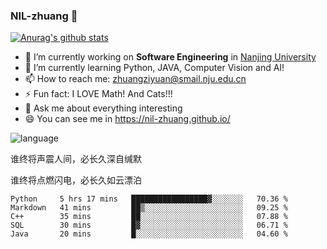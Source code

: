 ### NIL-zhuang 👋

<!--
**NIL-zhuang/NIL-zhuang** is a ✨ _special_ ✨ repository because its `README.md` (this file) appears on your GitHub profile.

Here are some ideas to get you started:

- 🔭 I’m currently working on ...
- 🌱 I’m currently learning ...
- 👯 I’m looking to collaborate on ...
- 🤔 I’m looking for help with ...
- 💬 Ask me about ...
- 📫 How to reach me: ...
- 😄 Pronouns: ...
- ⚡ Fun fact: ...
-->

[![Anurag's github stats](https://github-readme-stats.vercel.app/api?username=NIL-zhuang)](https://github.com/anuraghazra/github-readme-stats)

- 🔭 I’m currently working on **Software Engineering** in [Nanjing University](https://www.nju.edu.cn/)
- 🌱 I’m currently learning Python, JAVA, Computer Vision and AI!
- 📫 How to reach me: zhuangziyuan@smail.nju.edu.cn
- ⚡ Fun fact: I LOVE Math! And Cats!!!
- 💬 Ask me about everything interesting
- 😄 You can see me in https://nil-zhuang.github.io/

![language](https://github-readme-stats.vercel.app/api/top-langs/?username=NIL-zhuang&hide=TeX&layout=compact&theme=dark)

谁终将声震人间，必长久深自缄默

谁终将点燃闪电，必长久如云漂泊

<!--START_SECTION:waka-->
```text
Python     5 hrs 17 mins   █████████████████▓░░░░░░░   70.36 % 
Markdown   41 mins         ██▒░░░░░░░░░░░░░░░░░░░░░░   09.25 % 
C++        35 mins         ██░░░░░░░░░░░░░░░░░░░░░░░   07.88 % 
SQL        30 mins         █▓░░░░░░░░░░░░░░░░░░░░░░░   06.71 % 
Java       20 mins         █░░░░░░░░░░░░░░░░░░░░░░░░   04.60 % 
```
<!--END_SECTION:waka-->
